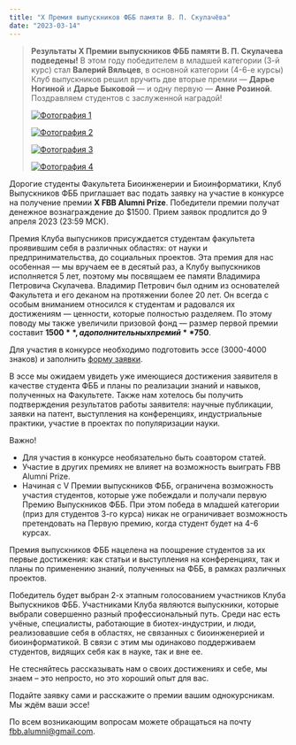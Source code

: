 ```yaml
---
title: "X Премия выпускников ФББ памяти В. П. Скулачёва"
date: "2023-03-14"
---
```


> **Результаты X Премии выпускников ФББ памяти В. П. Скулачева подведены!** В этом году победителем в младшей категории (3-й курс) стал **Валерий Вяльцев**, в основной категории (4-6-е курсы) Клуб выпускников решил вручить две вторые премии — **Дарье Ногиной** и **Дарье Быковой** — и одну первую — **Анне Розиной**. Поздравляем студентов с заслуженной наградой!
> 
> [![Фотография 1](/prize/photos/1.jpg)](/prize/photos/1.jpg)
> 
> [![Фотография 2](/prize/photos/2.jpg)](/prize/photos/2.jpg)
> 
> [![Фотография 3](/prize/photos/3.jpg)](/prize/photos/3.jpg)
> 
> [![Фотография 4](/prize/photos/4.jpg)](/prize/photos/4.jpg)

Дорогие студенты Факультета Биоинженерии и Биоинформатики, Клуб Выпускников ФББ приглашает вас подать заявку на участие в конкурсе на получение премии **X FBB Alumni Prize**. Победители премии получат денежное вознаграждение до $1500. Прием заявок продлится до 9 апреля 2023 (23:59 МСК).

Премия Клуба выпусников присуждается студентам факультета проявившим себя в различных областях: от науки и предпринимательства, до социальных проектов. Эта премия для нас особенная — мы вручаем ее в десятый раз, а Клубу выпускников исполняется 5 лет, поэтому мы посвящаем ее памяти Владимира Петровича Скулачева. Владимир Петрович был одним из основателей Факультета и его деканом на протяжении более 20 лет. Он всегда с особым вниманием относился к студентам и радовался их достижениям — ценности, которые полностью разделяем. По этому поводу мы также увеличили призовой фонд — размер первой премии составит **$1500**, а дополнительных премий **$750**. 

Для участия в конкурсе необходимо подготовить эссе (3000-4000 знаков) и заполнить [форму заявки](https://forms.gle/eA6cXkoZCfkcnCeS8).

В эссе мы ожидаем увидеть уже имеющиеся достижения заявителя в качестве студента ФББ и планы по реализации знаний и навыков, полученных на Факультете. Также нам хотелось бы получить подтверждения результатов работы заявителя: научные публикации, заявки на патент, выступления на конференциях, индустриальные практики, участие в проектах по популяризации науки. 

Важно!
* Для участия в конкурсе необязательно быть соавтором статей. 
* Участие в других премиях не влияет на возможность выиграть FBB Alumni Prize. 
* Начиная с V Премии выпускников ФББ, ограничена возможность участия студентов, которые уже побеждали и получали первую Премию Выпускников ФББ. При этом победа в младшей категории (приз для студентов 3-го курса) никак не ограничивает возможность претендовать на Первую премию, когда студент будет на 4-6 курсах. 
 
Премия выпускников ФББ нацелена на поощрение студентов за их первые достижения: как статьи и выступления на конференциях, так и планы по применению знаний, полученных на ФББ, в рамках различных проектов. 
 
Победитель будет выбран 2-х этапным голосованием участников Клуба Выпускников ФББ. Участниками Клуба являются выпускники, которые выбрали совершенно разный профессиональный путь. Среди нас есть учёные, специалисты, работающие в биотех-индустрии, и люди, реализовавшие себя в областях, не связанных с биоинженерией и биоинформатикой. В связи с этим мы одинаково поддерживаем студентов, видящих себя как в науке, так и вне ее. 
 
Не стесняйтесь рассказывать нам о своих достижениях и себе, мы знаем – это непросто, но это хороший опыт для вас. 

Подайте заявку сами и расскажите о премии вашим однокурсникам. Мы ждём ваши эссе!

По всем возникающим вопросам можете обращаться на почту fbb.alumni@gmail.com.
